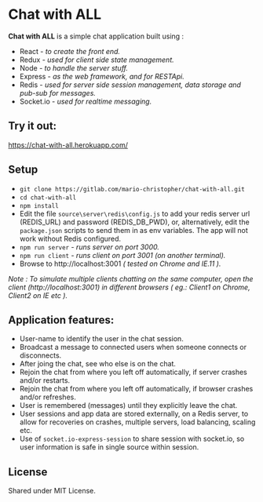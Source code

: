 # Chat with ALL
**Chat with ALL** is a simple chat application built using :
* React - *to create the front end.*
* Redux - *used for client side state management.*
* Node - *to handle the server stuff.*
* Express - *as the web framework, and for RESTApi.*
* Redis - *used for server side session management, data storage and pub-sub for messages.*
* Socket.io - *used for realtime messaging.*

## Try it out:
https://chat-with-all.herokuapp.com/

## Setup
* `git clone https://gitlab.com/mario-christopher/chat-with-all.git`
* `cd chat-with-all`
* `npm install`
* Edit the file `source\server\redis\config.js` to add your redis server url (REDIS_URL) and password (REDIS_DB_PWD), or, alternatively, edit the `package.json` scripts to send them in as env variables. The app will not work without Redis configured.
* `npm run server` - *runs server on port 3000.*
* `npm run client` - *runs client on port 3001 (on another terminal).*
* Browse to http://localhost:3001 *( tested on Chrome and IE.11 ).*

*Note : To simulate multiple clients chatting on the same computer, open the client (http://localhost:3001) in different browsers ( eg.: Client1 on Chrome, Client2 on IE etc ).*


##  Application features:

* User-name to identify the user in the chat session.
* Broadcast a message to connected users when someone connects or disconnects.
* After joing the chat, see who else is on the chat.
* Rejoin the chat from where you left off automatically, if server crashes and/or restarts.
* Rejoin the chat from where you left off automatically, if browser crashes and/or refreshes.
* User is remembered (messages) until they explicitly leave the chat.
* User sessions and app data are stored externally, on a Redis server, to allow for recoveries on crashes, multiple servers, load balancing, scaling etc.
* Use of `socket.io-express-session` to share session with socket.io, so user information is safe in single source within session.

##   License

Shared under MIT License.